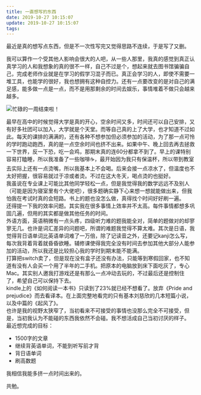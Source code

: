 ```yaml
---
title: 一直想写的东西
date: 2019-10-27 10:15:07
update: 2019-10-27 10:15:07
tags:
---
```

最近是真的想写点东西，但是不一次性写完又觉得思路不连续，于是写了又删。

<!-- more -->

我可以算作一个受其他人影响会很大的人吧，从一些人那里，我真的感觉到真正认真学习的人和我想象的真的很不一样，自己不过是个，想起来就去图书馆骗骗自己，完成老师作业就是在学习的假学习混子而已。真正会学习的人，即使不需要一堆工具，也能学的很好，我也想拥有这种自控力。还有一点要改变的是对自己的满足感，能多做一点是一点，而不是用那剩余的时间去娱乐，事情堆着不做只会越来越多。  

![忙碌的一周结束啦！](https://sheey-blog-resources.oss-cn-hangzhou.aliyuncs.com/images/screenshot.png)

最早在高中的时候觉得大学是真的开心，空余时间又多，时间还可以自己安排，又有好多社团可以加入，大学就是个天堂。而等自己真的上了大学，也才知道不过如此。每天的课排的满满的，还有各种不想参加但必须参加的活动，为了那一点可怜的学时跑动跑西，真的是一点空余时间也挤不出来。如果中午、晚上回去再去拯救一下世界，反一下恐，吃一会鸡，那期末真的连60分都拿不到了。早上的课特别容易打瞌睡，所以我准备了一些咖啡☕，最开始因为我只有保温杯，所以带到教室去实际上还有一点烫嘴，所以我基本上不会喝。后来会接一点凉水了，但温度也不太好把握，很容易就过于凉或者烫。不过在这大冬天，喝点烫的也挺好。  
我虽说在专业课上可能比其他同学轻松一点，但是我觉得我的数学远远不及别人（可能是因为寝室里有个大佬吧），很多题确实静下心来想一想就能做出来，但我怕我在考试时真的会短路。书上的题也没怎么做，真得找个时间好好刷一遍。  
还得提一下我的效率问题。其实我在很多事情上效率并不太高。每件事情都想多巩固几遍，但用的其实都是做其他任务的时间。  
外语方面，英语稍微有一点头疼，四级听力难的题我能全对，简单的题做对的却寥寥无几。也许是词汇差异的问题吧，所谓的难题我觉得不算太难。其次是日语，我觉得背日语单词比英语单词难了一万倍，除了记读音之外，还要记kanji怎么写，每次我背着背着就昏昏欲睡。辅修课使得我完全没有时间去参加其他大部分人能参加的活动，所以我还是比较担心我的学时到期末能不能满。  
打算把switch卖了，但是现在没有盒子还没有办法，只能等到寒假回家，也不知道有没有人会买一个用了半年的二手机。把原本的电脑放到床下面吃灰了，专心Mac。其实别人邀我打游戏还是有那么一点冲动去玩的，不过最后还是控制住了，希望自己可以保持下去。  
kindle上的《如何阅读一本书》只读到了23%就已经不想看了。放弃《Pride and prejudice》而去看译本。在上面完整地看完的只有基本刘慈欣的几本短篇小说，以及中篇的《起风了》。  
也许是我的视野太狭窄了，当初看来不可接受的事情也没那么完全不可接受，但是，当初我认为不能碰的东西我依然不会碰。我不想活成自己当初讨厌的样子。
最近想完成的目标：  
- 1500字的文章
- 继续背英语单词，不能到听写前才背
- 背日语单词
- 刷高数题

我相信我能多挤一点时间出来的。

共勉。